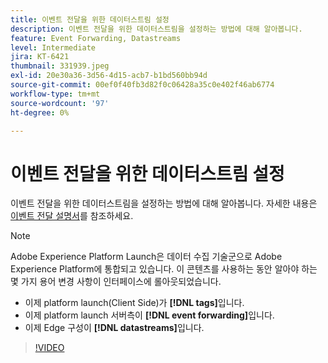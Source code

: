 ```yaml
---
title: 이벤트 전달을 위한 데이터스트림 설정
description: 이벤트 전달을 위한 데이터스트림을 설정하는 방법에 대해 알아봅니다.
feature: Event Forwarding, Datastreams
level: Intermediate
jira: KT-6421
thumbnail: 331939.jpeg
exl-id: 20e30a36-3d56-4d15-acb7-b1bd560bb94d
source-git-commit: 00ef0f40fb3d82f0c06428a35c0e402f46ab6774
workflow-type: tm+mt
source-wordcount: '97'
ht-degree: 0%

---
```


# 이벤트 전달을 위한 데이터스트림 설정

이벤트 전달을 위한 데이터스트림을 설정하는 방법에 대해 알아봅니다. 자세한 내용은 [이벤트 전달 설명서](https://experienceleague.adobe.com/docs/experience-platform/tags/event-forwarding/getting-started.html#create-a-datastream)를 참조하세요.


>[!NOTE]
>
>Adobe Experience Platform Launch은 데이터 수집 기술군으로 Adobe Experience Platform에 통합되고 있습니다. 이 콘텐츠를 사용하는 동안 알아야 하는 몇 가지 용어 변경 사항이 인터페이스에 롤아웃되었습니다.
> 
> * 이제 platform launch(Client Side)가 **[!DNL tags]**&#x200B;입니다.
> * 이제 platform launch 서버측이 **[!DNL event forwarding]**&#x200B;입니다.
> * 이제 Edge 구성이 **[!DNL datastreams]**&#x200B;입니다.

>[!VIDEO](https://video.tv.adobe.com/v/331939?learn=on)
